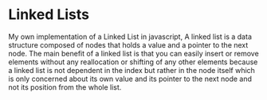 # Linked Lists

My own implementation of a Linked List in javascript, A linked list is a data structure composed of nodes that holds a value and a pointer to the next node. The main benefit of a linked list is that you can easily insert or remove elements without any reallocation or shifting of any other elements because a linked list is not dependent in the index but rather in the node itself which is only concerned about its own value and its pointer to the next node and not its position from the whole list.